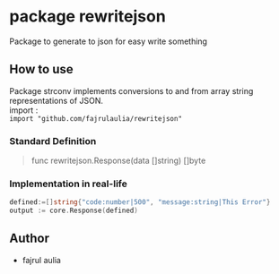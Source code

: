 # package rewritejson
Package to generate to json for easy write something


## How to use
Package strconv implements conversions to and from array string representations of JSON.\
import :\
`import "github.com/fajrulaulia/rewritejson"`

### Standard Definition
> func rewritejson.Response(data []string) []byte

### Implementation in real-life
``` go
defined:=[]string{"code:number|500", "message:string|This Error"}
output := core.Response(defined)
```

## Author
- fajrul aulia
